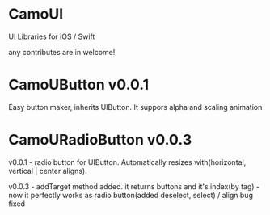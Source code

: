 # CamoUI
UI Libraries for iOS / Swift

any contributes are in welcome!

# CamoUButton v0.0.1

Easy button maker, inherits UIButton. It suppors alpha and scaling animation

# CamoURadioButton v0.0.3

v0.0.1 - radio button for UIButton. Automatically resizes with(horizontal, vertical | center aligns).

v0.0.3 - addTarget method added. it returns buttons and it's index(by tag)
       - now it perfectly works as radio button(added deselect, select) / align bug fixed
